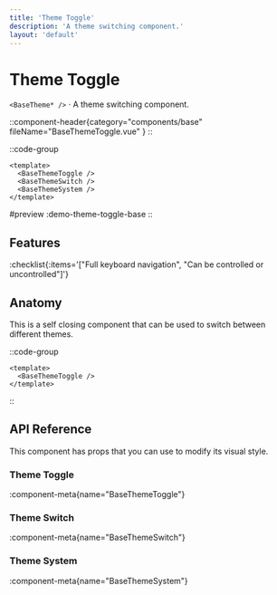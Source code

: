 ```yaml
---
title: 'Theme Toggle'
description: 'A theme switching component.'
layout: 'default'
---
```


# Theme Toggle

`<BaseTheme* />` · A theme switching component.

::component-header{category="components/base" fileName="BaseThemeToggle.vue" }
::

::code-group

```vue [DemoThemeToggleBase.vue]
<template>
  <BaseThemeToggle />
  <BaseThemeSwitch />
  <BaseThemeSystem />
</template>
```

#preview
:demo-theme-toggle-base
::

## Features

:checklist{:items='["Full keyboard navigation", "Can be controlled or uncontrolled"]'}

## Anatomy
This is a self closing component that can be used to switch between different themes.

::code-group

```vue [BaseThemeToggle]
<template>
  <BaseThemeToggle />
</template>
```

::
## API Reference

This component has props that you can use to modify its visual style.

### Theme Toggle

:component-meta{name="BaseThemeToggle"}

### Theme Switch

:component-meta{name="BaseThemeSwitch"}

### Theme System

:component-meta{name="BaseThemeSystem"}
